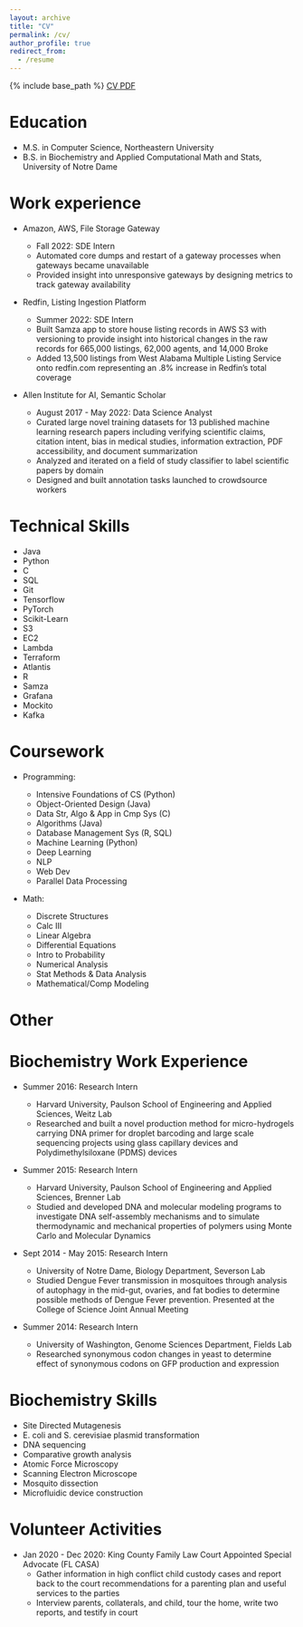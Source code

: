 ```yaml
---
layout: archive
title: "CV"
permalink: /cv/
author_profile: true
redirect_from:
  - /resume
---
```


{% include base_path %}
[CV PDF](http://madeleinevanzuylen.com/files/MADELEINEVANZUYLEN_RESUME.pdf)

Education
======
* M.S. in Computer Science, Northeastern University
* B.S. in Biochemistry and Applied Computational Math and Stats, University of Notre Dame

Work experience
======
* Amazon, AWS, File Storage Gateway
  * Fall 2022: SDE Intern 
  * Automated core dumps and restart of a gateway processes when gateways became unavailable
  * Provided insight into unresponsive gateways by designing metrics to track gateway availability

* Redfin, Listing Ingestion Platform 
  * Summer 2022: SDE Intern
  * Built Samza app to store house listing records in AWS S3 with versioning to provide insight into historical changes in the raw records for 665,000 listings, 62,000 agents, and 14,000 Broke
  * Added 13,500 listings from West Alabama Multiple Listing Service onto redfin.com representing an .8% increase in Redfin’s total coverage

* Allen Institute for AI, Semantic Scholar
  * August 2017 - May 2022: Data Science Analyst
  * Curated large novel training datasets for 13 published machine learning research papers including verifying scientific claims, citation intent, bias in medical studies, information extraction, PDF accessibility, and document summarization
  * Analyzed and iterated on a field of study classifier to label scientific papers by domain
  * Designed and built annotation tasks launched to crowdsource workers

Technical Skills
======

* Java
* Python
* C
* SQL
* Git
* Tensorflow
* PyTorch
* Scikit-Learn
* S3
* EC2
* Lambda
* Terraform
* Atlantis
* R
* Samza
* Grafana
* Mockito
* Kafka

Coursework
======

* Programming: 
  * Intensive Foundations of CS (Python)
  * Object-Oriented Design (Java)
  * Data Str, Algo & App in Cmp Sys (C)
  * Algorithms (Java)
  * Database Management Sys (R, SQL)
  * Machine Learning (Python)
  * Deep Learning
  * NLP
  * Web Dev
  * Parallel Data Processing

* Math: 
  * Discrete Structures
  * Calc III
  * Linear Algebra
  * Differential Equations
  * Intro to Probability
  * Numerical Analysis
  * Stat Methods & Data Analysis
  * Mathematical/Comp Modeling

Other
======

Biochemistry Work Experience
======

* Summer 2016: Research Intern
  * Harvard University, Paulson School of Engineering and Applied Sciences, Weitz Lab
  * Researched and built a novel production method for micro-hydrogels carrying DNA primer for droplet barcoding and large scale sequencing projects using glass capillary devices and Polydimethylsiloxane (PDMS) devices

* Summer 2015: Research Intern 
  * Harvard University, Paulson School of Engineering and Applied Sciences, Brenner Lab
  * Studied and developed DNA and molecular modeling programs to investigate DNA self-assembly mechanisms and to simulate thermodynamic and mechanical properties of polymers using Monte Carlo and Molecular Dynamics

* Sept 2014 - May 2015: Research Intern
  * University of Notre Dame, Biology Department, Severson Lab			
  * Studied Dengue Fever transmission in mosquitoes through analysis of autophagy in the mid-gut, ovaries, and fat bodies to determine possible methods of Dengue Fever prevention. Presented at the College of Science Joint Annual Meeting

* Summer 2014: Research Intern
  * University of Washington, Genome Sciences Department, Fields Lab	
  * Researched synonymous codon changes in yeast to determine effect of synonymous codons on GFP production and expression


Biochemistry Skills
======

* Site Directed Mutagenesis
* E. coli and S. cerevisiae plasmid transformation
* DNA sequencing
* Comparative growth analysis
* Atomic Force Microscopy
* Scanning Electron Microscope
* Mosquito dissection
* Microfluidic device construction


Volunteer Activities 
======

* Jan 2020 - Dec 2020: King County Family Law Court Appointed Special Advocate (FL CASA) 
  * Gather information in high conflict child custody cases and report back to the court recommendations for a parenting plan and useful services to the parties
  * Interview parents, collaterals, and child, tour the home, write two reports, and testify in court

